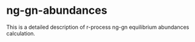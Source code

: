 # ng-gn-abundances
This is a detailed description of r-process ng-gn equilibrium abundances calculation.

